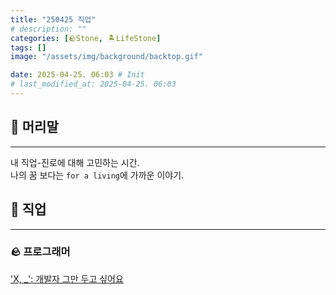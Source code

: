 ```yaml
---
title: "250425 직업"
# description: ""
categories: [🪨Stone, 🏝️LifeStone]
tags: []
image: "/assets/img/background/backtop.gif"

date: 2025-04-25. 06:03 # Init
# last_modified_at: 2025-04-25. 06:03
---
```


## 🗿 머리말

---

내 직업-진로에 대해 고민하는 시간.  
나의 꿈 보다는 `for a living`에 가까운 이야기.  

## 🗿 직업

---

### 🪨 프로그래머

['X, _': 개발자 그만 두고 싶어요](https://x.com/Cohe010121/status/1876251982689952031)  
